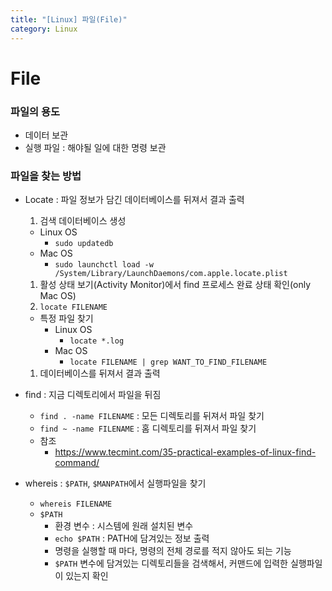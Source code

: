```yaml
---
title: "[Linux] 파일(File)"
category: Linux
---
```


# File

### 파일의 용도

- 데이터 보관
- 실행 파일 : 해야될 일에 대한 명령 보관

### 파일을 찾는 방법

- Locate : 파일 정보가 담긴 데이터베이스를 뒤져서 결과 출력

    1. 검색 데이터베이스 생성

    - Linux OS
        - `sudo updatedb`
    - Mac OS
        - `sudo launchctl load -w /System/Library/LaunchDaemons/com.apple.locate.plist`

    1. 활성 상태 보기(Activity Monitor)에서 find 프로세스 완료 상태 확인(only Mac OS)
    2. `locate FILENAME`

    - 특정 파일 찾기
        - Linux OS
            - `locate *.log`
        - Mac OS
            - `locate FILENAME | grep WANT_TO_FIND_FILENAME`

    1. 데이터베이스를 뒤져서 결과 출력

- find : 지금 디렉토리에서 파일을 뒤짐

    - `find . -name FILENAME`  : 모든 디렉토리를 뒤져서 파일 찾기
    - `find ~ -name FILENAME` : 홈 디렉토리를 뒤져서 파일 찾기
    - 참조
        - https://www.tecmint.com/35-practical-examples-of-linux-find-command/

- whereis : `$PATH`, `$MANPATH`에서 실행파일을 찾기

    - `whereis FILENAME`
    - `$PATH` 
        - 환경 변수 : 시스템에 원래 설치된 변수
        - `echo $PATH` : PATH에 담겨있는 정보 출력
        - 명령을 실행할 때 마다, 명령의 전체 경로를 적지 않아도 되는 기능
        - `$PATH` 변수에 담겨있는 디렉토리들을 검색해서, 커맨드에 입력한 실행파일이 있는지 확인


